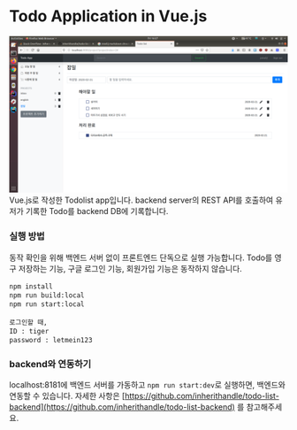 # Todo Application in Vue.js
![](src/docs/pics/todo-list-page.png)
Vue.js로 작성한 Todolist app입니다. backend server의 REST API를 호출하여 유저가 기록한 Todo를 backend DB에 기록합니다. 

### 실행 방법
동작 확인을 위해 백엔드 서버 없이 프론트엔드 단독으로 실행 가능합니다. Todo를 영구 저장하는 기능, 구글 로그인 기능, 회원가입 기능은 동작하지 않습니다.
```
npm install
npm run build:local
npm run start:local

로그인할 때,
ID : tiger
password : letmein123
```

### backend와 연동하기 
localhost:8181에 백엔드 서버를 가동하고 `npm run start:dev`로 실행하면, 백엔드와 연동할 수 있습니다. 자세한 사항은
[https://github.com/inherithandle/todo-list-backend](https://github.com/inherithandle/todo-list-backend)
를 참고해주세요.
